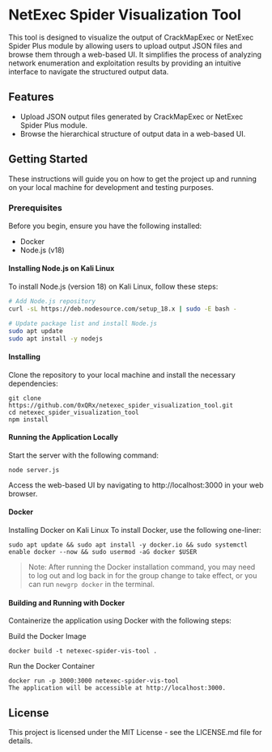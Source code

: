# NetExec Spider Visualization Tool

This tool is designed to visualize the output of CrackMapExec or NetExec Spider Plus module by allowing users to upload output JSON files and browse them through a web-based UI. It simplifies the process of analyzing network enumeration and exploitation results by providing an intuitive interface to navigate the structured output data.

## Features

- Upload JSON output files generated by CrackMapExec or NetExec Spider Plus module.
- Browse the hierarchical structure of output data in a web-based UI.

## Getting Started

These instructions will guide you on how to get the project up and running on your local machine for development and testing purposes.

### Prerequisites

Before you begin, ensure you have the following installed:
- Docker
- Node.js (v18)

#### Installing Node.js on Kali Linux

To install Node.js (version 18) on Kali Linux, follow these steps:

```bash
# Add Node.js repository
curl -sL https://deb.nodesource.com/setup_18.x | sudo -E bash -

# Update package list and install Node.js
sudo apt update
sudo apt install -y nodejs
```

#### Installing
Clone the repository to your local machine and install the necessary dependencies:

```
git clone https://github.com/0xQRx/netexec_spider_visualization_tool.git
cd netexec_spider_visualization_tool
npm install
```

#### Running the Application Locally

Start the server with the following command:

```
node server.js
```

Access the web-based UI by navigating to http://localhost:3000 in your web browser.

#### Docker

Installing Docker on Kali Linux
To install Docker, use the following one-liner:

```
sudo apt update && sudo apt install -y docker.io && sudo systemctl enable docker --now && sudo usermod -aG docker $USER
```

> Note: After running the Docker installation command, you may need to log out and log back in for the group change to take effect, or you can run `newgrp docker` in the terminal.

#### Building and Running with Docker

Containerize the application using Docker with the following steps:

Build the Docker Image

```
docker build -t netexec-spider-vis-tool .
```

Run the Docker Container

```
docker run -p 3000:3000 netexec-spider-vis-tool
The application will be accessible at http://localhost:3000.
```

## License
This project is licensed under the MIT License - see the LICENSE.md file for details.




